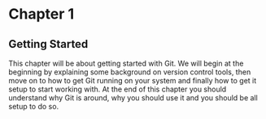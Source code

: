 # Chapter 1

## Getting Started

This chapter will be about getting started with Git. We will begin at the
beginning by explaining some background on version control tools, then move on
to how to get Git running on your system and finally how to get it setup to
start working with. At the end of this chapter you should understand why Git is
around, why you should use it and you should be all setup to do so.

